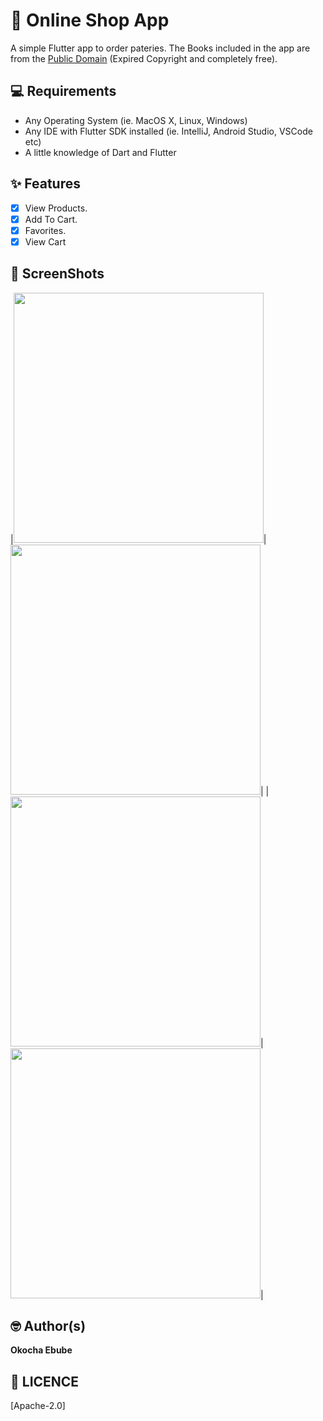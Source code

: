 # 🏡 Online Shop App

A simple Flutter app to order pateries.
The Books included in the app are from the [Public Domain](https://en.wikipedia.org/wiki/Public_domain) (Expired Copyright and completely free).


## 💻 Requirements
* Any Operating System (ie. MacOS X, Linux, Windows)
* Any IDE with Flutter SDK installed (ie. IntelliJ, Android Studio, VSCode etc)
* A little knowledge of Dart and Flutter

## ✨ Features
- [x] View Products.
- [x] Add To Cart.
- [x] Favorites.
- [x] View Cart

## 📸 ScreenShots
|<img src="ss/1.png" width="400">|<img src="ss/2.png" width="400">|
|<img src="ss/3.png" width="400">|<img src="ss/4.png" width="400">|


## 🤓 Author(s)
**Okocha Ebube**


## 🔖 LICENCE
[Apache-2.0]
